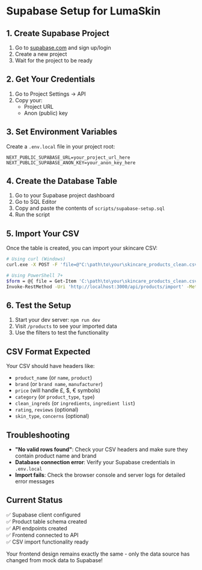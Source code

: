 # Supabase Setup for LumaSkin

## 1. Create Supabase Project

1. Go to [supabase.com](https://supabase.com) and sign up/login
2. Create a new project
3. Wait for the project to be ready

## 2. Get Your Credentials

1. Go to Project Settings → API
2. Copy your:
   - Project URL
   - Anon (public) key

## 3. Set Environment Variables

Create a `.env.local` file in your project root:

```env
NEXT_PUBLIC_SUPABASE_URL=your_project_url_here
NEXT_PUBLIC_SUPABASE_ANON_KEY=your_anon_key_here
```

## 4. Create the Database Table

1. Go to your Supabase project dashboard
2. Go to SQL Editor
3. Copy and paste the contents of `scripts/supabase-setup.sql`
4. Run the script

## 5. Import Your CSV

Once the table is created, you can import your skincare CSV:

```bash
# Using curl (Windows)
curl.exe -X POST -F 'file=@"C:\path\to\your\skincare_products_clean.csv";type=text/csv' 'http://localhost:3000/api/products/import'

# Using PowerShell 7+
$form = @{ file = Get-Item 'C:\path\to\your\skincare_products_clean.csv' }
Invoke-RestMethod -Uri 'http://localhost:3000/api/products/import' -Method Post -Form $form
```

## 6. Test the Setup

1. Start your dev server: `npm run dev`
2. Visit `/products` to see your imported data
3. Use the filters to test the functionality

## CSV Format Expected

Your CSV should have headers like:
- `product_name` (or `name`, `product`)
- `brand` (or `brand name`, `manufacturer`)
- `price` (will handle £, $, € symbols)
- `category` (or `product_type`, `type`)
- `clean_ingreds` (or `ingredients`, `ingredient list`)
- `rating`, `reviews` (optional)
- `skin_type`, `concerns` (optional)

## Troubleshooting

- **"No valid rows found"**: Check your CSV headers and make sure they contain product name and brand
- **Database connection error**: Verify your Supabase credentials in `.env.local`
- **Import fails**: Check the browser console and server logs for detailed error messages

## Current Status

✅ Supabase client configured  
✅ Product table schema created  
✅ API endpoints created  
✅ Frontend connected to API  
✅ CSV import functionality ready  

Your frontend design remains exactly the same - only the data source has changed from mock data to Supabase!
